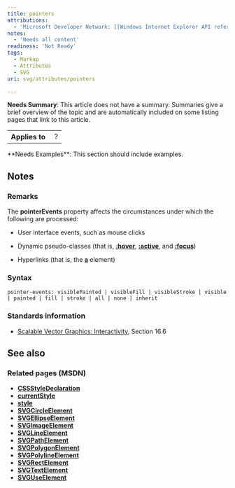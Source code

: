 ```yaml
---
title: pointers
attributions:
  - 'Microsoft Developer Network: [[Windows Internet Explorer API reference](http://msdn.microsoft.com/en-us/library/ie/hh828809%28v=vs.85%29.aspx) Article]'
notes:
  - 'Needs all content'
readiness: 'Not Ready'
tags:
  - Markup
  - Attributes
  - SVG
uri: svg/attributes/pointers

---
```

**Needs Summary**: This article does not have a summary. Summaries give a brief overview of the topic and are automatically included on some listing pages that link to this article.

<table class="wikitable">
<tr>
<th>
Applies to

</th>
<td>
 ?

</td>
</tr>
</table>
**Needs Examples**: This section should include examples.

## Notes

### Remarks

The **pointerEvents** property affects the circumstances under which the following are processed:

-   User interface events, such as mouse clicks

-   Dynamic pseudo-classes (that is, [**:hover**](/css/selectors/pseudo-classes/:hover), [**:active**](/css/selectors/pseudo-classes/:active), and [**:focus**](/css/selectors/pseudo-classes/:focus))

-   Hyperlinks (that is, the [**a**](/svg/elements/a) element)

### Syntax

    pointer-events: visiblePainted | visibleFill | visibleStroke | visible | painted | fill | stroke | all | none | inherit

### Standards information

-   [Scalable Vector Graphics: Interactivity](http://go.microsoft.com/fwlink/p/?linkid=204743), Section 16.6

## See also

### Related pages (MSDN)

-   [**CSSStyleDeclaration**](/css/cssom/CSSStyleDeclaration/CSSStyleDeclaration)
-   [**currentStyle**](/css/cssom/currentStyle)
-   [**style**](/css/cssom/style)
-   [**SVGCircleElement**](/svg/elements/circle)
-   [**SVGEllipseElement**](/svg/elements/ellipse)
-   [**SVGImageElement**](/svg/elements/image)
-   [**SVGLineElement**](/svg/elements/line)
-   [**SVGPathElement**](/svg/elements/path)
-   [**SVGPolygonElement**](/svg/elements/polygon)
-   [**SVGPolylineElement**](/svg/elements/polyline)
-   [**SVGRectElement**](/svg/elements/rect)
-   [**SVGTextElement**](/svg/elements/text)
-   [**SVGUseElement**](/svg/elements/use)
